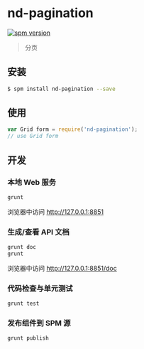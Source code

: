 # nd-pagination

[![spm version](http://spmjs.io/badge/nd-pagination)](http://spmjs.io/package/nd-pagination)

> 分页

## 安装

```bash
$ spm install nd-pagination --save
```

## 使用

```js
var Grid form = require('nd-pagination');
// use Grid form
```
## 开发

### 本地 Web 服务

```bash
grunt
```

浏览器中访问 http://127.0.0.1:8851

### 生成/查看 API 文档

```bash
grunt doc
grunt
```

浏览器中访问 http://127.0.0.1:8851/doc

### 代码检查与单元测试

```bash
grunt test
```

### 发布组件到 SPM 源

```bash
grunt publish
```
